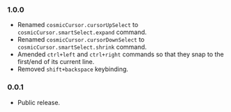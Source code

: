 ### 1.0.0
- Renamed `cosmicCursor.cursorUpSelect` to `cosmicCursor.smartSelect.expand` command.
- Renamed `cosmicCursor.cursorDownSelect` to `cosmicCursor.smartSelect.shrink` command.
- Amended `ctrl+left` and `ctrl+right` commands so that they snap to the first/end of its current line.
- Removed `shift+backspace` keybinding.

### 0.0.1
- Public release.
